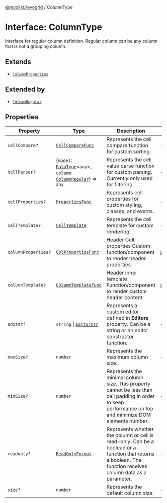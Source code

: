 [@revolist/revogrid](README.md) / ColumnType

# Interface: ColumnType

Interface for regular column definition.
Regular column can be any column that is not a grouping column.

## Extends

- [`ColumnProperties`](Interface.ColumnProperties.md)

## Extended by

- [`ColumnRegular`](Interface.ColumnRegular.md)

## Properties

| Property | Type | Description | Inherited from | Defined in |
| ------ | ------ | ------ | ------ | ------ |
| `cellCompare?` | [`CellCompareFunc`](TypeAlias.CellCompareFunc.md) | Represents the cell compare function for custom sorting. | - | [src/types/interfaces.ts:184](https://github.com/revolist/revogrid/blob/d69bb90753f30d16a898150d08ff61a1e2f66a39/src/types/interfaces.ts#L184) |
| `cellParser?` | (`model`: [`DataType`](TypeAlias.DataType.md)\<`any`\>, `column`: [`ColumnRegular`](Interface.ColumnRegular.md)) => `any` | Represents the cell value parse function for custom parsing. Currently only used for filtering. | - | [src/types/interfaces.ts:190](https://github.com/revolist/revogrid/blob/d69bb90753f30d16a898150d08ff61a1e2f66a39/src/types/interfaces.ts#L190) |
| `cellProperties?` | [`PropertiesFunc`](TypeAlias.PropertiesFunc.md) | Represents cell properties for custom styling, classes, and events. | - | [src/types/interfaces.ts:176](https://github.com/revolist/revogrid/blob/d69bb90753f30d16a898150d08ff61a1e2f66a39/src/types/interfaces.ts#L176) |
| `cellTemplate?` | [`CellTemplate`](Interface.CellTemplate.md) | Represents the cell template for custom rendering. | - | [src/types/interfaces.ts:180](https://github.com/revolist/revogrid/blob/d69bb90753f30d16a898150d08ff61a1e2f66a39/src/types/interfaces.ts#L180) |
| `columnProperties?` | [`ColPropertiesFunc`](TypeAlias.ColPropertiesFunc.md) | Header Cell properties Custom function/component to render header properties | [`ColumnProperties`](Interface.ColumnProperties.md).`columnProperties` | [src/types/interfaces.ts:119](https://github.com/revolist/revogrid/blob/d69bb90753f30d16a898150d08ff61a1e2f66a39/src/types/interfaces.ts#L119) |
| `columnTemplate?` | [`ColumnTemplateFunc`](TypeAlias.ColumnTemplateFunc.md) | Header inner template Function/component to render custom header content | [`ColumnProperties`](Interface.ColumnProperties.md).`columnTemplate` | [src/types/interfaces.ts:114](https://github.com/revolist/revogrid/blob/d69bb90753f30d16a898150d08ff61a1e2f66a39/src/types/interfaces.ts#L114) |
| `editor?` | `string` \| [`EditorCtr`](TypeAlias.EditorCtr.md) | Represents a custom editor defined in **Editors** property. Can be a string or an editor constructor function. | - | [src/types/interfaces.ts:172](https://github.com/revolist/revogrid/blob/d69bb90753f30d16a898150d08ff61a1e2f66a39/src/types/interfaces.ts#L172) |
| `maxSize?` | `number` | Represents the maximum column size. | - | [src/types/interfaces.ts:167](https://github.com/revolist/revogrid/blob/d69bb90753f30d16a898150d08ff61a1e2f66a39/src/types/interfaces.ts#L167) |
| `minSize?` | `number` | Represents the minimal column size. This property cannot be less than cell padding in order to keep performance on top and minimize DOM elements number. | - | [src/types/interfaces.ts:163](https://github.com/revolist/revogrid/blob/d69bb90753f30d16a898150d08ff61a1e2f66a39/src/types/interfaces.ts#L163) |
| `readonly?` | [`ReadOnlyFormat`](TypeAlias.ReadOnlyFormat.md) | Represents whether the column or cell is read-only. Can be a boolean or a function that returns a boolean. The function receives column data as a parameter. | - | [src/types/interfaces.ts:153](https://github.com/revolist/revogrid/blob/d69bb90753f30d16a898150d08ff61a1e2f66a39/src/types/interfaces.ts#L153) |
| `size?` | `number` | Represents the default column size. | - | [src/types/interfaces.ts:157](https://github.com/revolist/revogrid/blob/d69bb90753f30d16a898150d08ff61a1e2f66a39/src/types/interfaces.ts#L157) |

